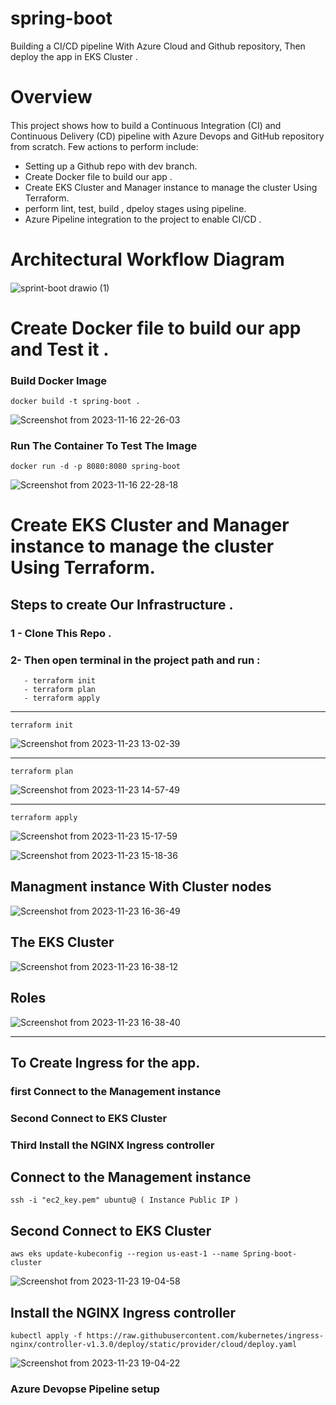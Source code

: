 # spring-boot
Building a CI/CD pipeline With Azure Cloud and Github repository, Then deploy the app in EKS Cluster .

####
# Overview
####
This project shows how to build a Continuous Integration (CI) and Continuous Delivery (CD) pipeline with Azure Devops and GitHub repository from scratch. Few actions to perform include:
  * Setting up a Github repo with dev branch.
  * Create Docker file to build our app .
  * Create EKS Cluster and Manager instance to manage the cluster Using Terraform.
  * perform lint, test, build , dpeloy stages using pipeline.
  * Azure Pipeline integration to the project to enable CI/CD .
    
    
# Architectural Workflow Diagram
#### 

![sprint-boot drawio (1)](https://github.com/Alielhaba/Spring-boot-app/assets/118537759/dc8befe7-6960-42de-80b3-33f1eed9abc6)



# Create Docker file to build our app and Test it .
### Build Docker Image
```
docker build -t spring-boot .
```
![Screenshot from 2023-11-16 22-26-03](https://github.com/Alielhaba/Spring-boot-app/assets/118537759/a1c66b7f-e0f5-4963-ad9a-fb87096b57e1)

### Run The Container To Test The Image 
```
docker run -d -p 8080:8080 spring-boot
```
![Screenshot from 2023-11-16 22-28-18](https://github.com/Alielhaba/Spring-boot-app/assets/118537759/ab00e326-9ff0-4d77-b8a8-504d9c20fdc2)

# Create EKS Cluster and Manager instance to manage the cluster Using Terraform.
## Steps to create Our Infrastructure .
### 1 - Clone This Repo  .
### 2- Then open terminal in the project path and run : 
       - terraform init
       - terraform plan
       - terraform apply

------------------------------------------------------------------------------------------------------------------------------------------

```
terraform init
```
![Screenshot from 2023-11-23 13-02-39](https://github.com/Alielhaba/Spring-boot-app/assets/118537759/8205da77-5870-41ca-b041-311eed5f2a03)


------------------------------------------------------------------------------------------------------------------------------------------
```
terraform plan
```
![Screenshot from 2023-11-23 14-57-49](https://github.com/Alielhaba/Spring-boot-app/assets/118537759/8c38607e-a767-46b7-82a8-e4bf32529c91)

------------------------------------------------------------------------------------------------------------------------------------------

```
terraform apply
```
![Screenshot from 2023-11-23 15-17-59](https://github.com/Alielhaba/Spring-boot-app/assets/118537759/947404bf-8e75-4d7d-ae7a-c7b346d5ff21)

![Screenshot from 2023-11-23 15-18-36](https://github.com/Alielhaba/Spring-boot-app/assets/118537759/6a428d92-479f-4728-af33-f9e8581ca0b0)

## Managment instance With Cluster nodes 

![Screenshot from 2023-11-23 16-36-49](https://github.com/Alielhaba/Spring-boot-app/assets/118537759/f24aee12-3836-4974-935c-da6cd5d32d9d)

## The EKS Cluster 

![Screenshot from 2023-11-23 16-38-12](https://github.com/Alielhaba/Spring-boot-app/assets/118537759/5c66cb6b-61ac-4f17-972d-20542d246343)

## Roles 

![Screenshot from 2023-11-23 16-38-40](https://github.com/Alielhaba/Spring-boot-app/assets/118537759/3b007c81-8ed9-49a4-a154-8f41bc90e4eb)

------------------------------------------------------------------------------------------------------------------------------------------------------
## To Create Ingress for the app.
### first Connect to the Management instance 
### Second Connect to EKS Cluster 
### Third Install the NGINX Ingress controller


## Connect to the Management instance

```
ssh -i "ec2_key.pem" ubuntu@ ( Instance Public IP )
```

## Second Connect to EKS Cluster

```
aws eks update-kubeconfig --region us-east-1 --name Spring-boot-cluster
```

![Screenshot from 2023-11-23 19-04-58](https://github.com/Alielhaba/Spring-boot-app/assets/118537759/0c379a52-db7c-4abe-9027-f99ce703cc8b)


## Install the NGINX Ingress controller

```
kubectl apply -f https://raw.githubusercontent.com/kubernetes/ingress-nginx/controller-v1.3.0/deploy/static/provider/cloud/deploy.yaml
```

![Screenshot from 2023-11-23 19-04-22](https://github.com/Alielhaba/Spring-boot-app/assets/118537759/05956be9-2da3-4402-84f2-9e54e4d653ce)



### Azure Devopse Pipeline setup 

















        

